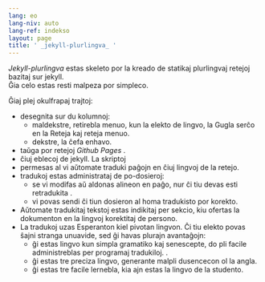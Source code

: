 ```yaml
---
lang: eo
lang-niv: auto
lang-ref: indekso
layout: page
title: ' _jekyll-plurlingva_ '
---
```


 _Jekyll-plurlingva_ estas skeleto por la kreado de statikaj plurlingvaj retejoj bazitaj sur jekyll.  
Ĝia celo estas resti malpeza por simpleco.

Ĝiaj plej okulfrapaj trajtoj:
 * desegnita sur du kolumnoj:
   * maldekstre, retirebla menuo, kun la elekto de lingvo, la Gugla serĉo en la Reteja kaj reteja menuo.
   * dekstre, la ĉefa enhavo.
 * taŭga por retejoj _Github Pages_ .
 * ĉiuj eblecoj de jekyll. La skriptoj
 * permesas al vi aŭtomate traduki paĝojn en ĉiuj lingvoj de la retejo.
 * tradukoj estas administrataj de po-dosieroj:
   * se vi modifas aŭ aldonas alineon en paĝo, nur ĉi tiu devas esti retradukita .
   * vi povas sendi ĉi tiun dosieron al homa tradukisto por korekto.
 * Aŭtomate tradukitaj tekstoj estas indikitaj per sekcio, kiu ofertas la dokumenton en la lingvoj korektitaj de persono.
 * La tradukoj uzas Esperanton kiel pivotan lingvon. Ĉi tiu elekto povas ŝajni stranga unuavide, sed ĝi havas plurajn avantaĝojn:
   * ĝi estas lingvo kun simpla gramatiko kaj senescepte, do pli facile administreblas per programaj tradukiloj. .
   * ĝi estas tre preciza lingvo, generante malpli dusencecon ol la angla.
   * ĝi estas tre facile lernebla, kia ajn estas la lingvo de la studento.


